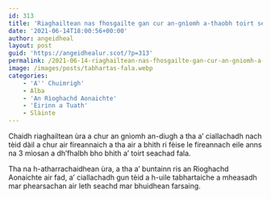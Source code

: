 ```yaml
---
id: 313
title: 'Riaghailtean nas fhosgailte gan cur an-gnìomh a-thaobh toirt seachad fala'
date: '2021-06-14T18:00:56+00:00'
author: angeidheal
layout: post
guid: 'https://angeidhealur.scot/?p=313'
permalink: /2021-06-14-riaghailtean-nas-fhosgailte-gan-cur-an-gniomh-a-thaobh-toirt-seachad-fala/
image: /images/posts/tabhartas-fala.webp
categories:
    - 'A'' Chuimrigh'
    - Alba
    - 'An Rìoghachd Aonaichte'
    - 'Èirinn a Tuath'
    - Slàinte
---
```


Chaidh riaghailtean ùra a chur an gnìomh an-diugh a tha a’ ciallachadh nach tèid dàil a chur air fireannaich a tha air a bhith ri fèise le fireannach eile anns na 3 mìosan a dh’fhalbh bho bhith a’ toirt seachad fala.

Tha na h-atharrachaidhean ùra, a tha a’ buntainn ris an Rìoghachd Aonaichte air fad, a’ ciallachadh gun tèid a h-uile tabhartaiche a mheasadh mar phearsachan air leth seachd mar bhuidhean farsaing.
